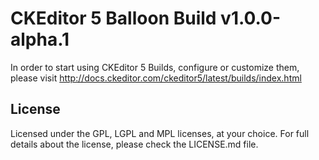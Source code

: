 CKEditor 5 Balloon Build v1.0.0-alpha.1
=======================================

In order to start using CKEditor 5 Builds, configure or customize them, please visit http://docs.ckeditor.com/ckeditor5/latest/builds/index.html

## License

Licensed under the GPL, LGPL and MPL licenses, at your choice. For full details about the license, please check the LICENSE.md file.
